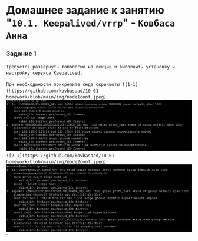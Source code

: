 # Домашнее задание к занятию "`10.1. Keepalived/vrrp`" - `Ковбаса Анна`


### Задание 1

`Требуется развернуть топологию из лекции и выполнить установку и настройку сервиса Keepalived.`

`При необходимости прикрепитe сюда скриншоты
![1-1](https://github.com/kovbasaad/10-01-homework/blob/main/img/node1conf.jpeg)`
![1-2](https://github.com/kovbasaad/10-01-homework/blob/main/img/node1add.jpeg)`
![2-1](https://github.com/kovbasaad/10-01-homework/blob/main/img/node2conf.jpeg)`
![2-2](https://github.com/kovbasaad/10-01-homework/blob/main/img/node2add.jpeg)`



